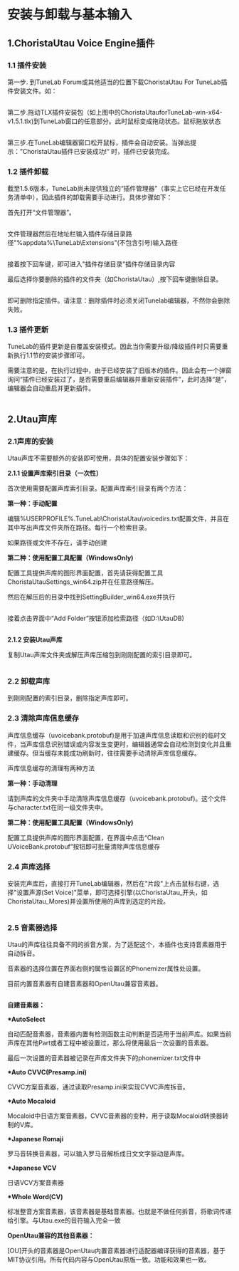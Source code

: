 # 安装与卸载与基本输入

## 1.ChoristaUtau Voice Engine插件 <a href="#id-1.vocaloid56-cha-jian" id="id-1.vocaloid56-cha-jian"></a>

### 1.1 插件安装 <a href="#id-1.1-cha-jian-an-zhuang" id="id-1.1-cha-jian-an-zhuang"></a>

第一步. 到TuneLab Forum或其他适当的位置下载ChoristaUtau For TuneLab插件安装文件。如：

<figure><img src=".gitbook/assets/图片.png" alt=""><figcaption></figcaption></figure>

​​第二步.拖动TLX插件安装包（如上图中的ChoristaUtauforTuneLab-win-x64-v1.5.1.tlx)到TuneLab窗口的任意部分。此时鼠标变成拖动状态。鼠标拖放状态

<figure><img src=".gitbook/assets/image.png" alt=""><figcaption></figcaption></figure>

第三步.在TuneLab编辑器窗口松开鼠标，插件会自动安装。当弹出提示：”ChoristaUtau插件已安装成功!“ 时，插件已安装完成。​

### 1.2 插件卸载 <a href="#id-1.2-cha-jian-xie-zai" id="id-1.2-cha-jian-xie-zai"></a>

截至1.5.6版本，TuneLab尚未提供独立的“插件管理器”（事实上它已经在开发任务清单中），因此插件的卸载需要手动进行。具体步骤如下：

首先打开“文件管理器”。

<figure><img src=".gitbook/assets/image (1).png" alt=""><figcaption></figcaption></figure>

文件管理器然后在地址栏输入插件存储目录路径"%appdata%\TuneLab\Extensions"(不包含引号)输入路径

<figure><img src=".gitbook/assets/image-1.png" alt=""><figcaption></figcaption></figure>

接着按下回车键，即可进入"插件存储目录"插件存储目录内容

最后选择你要删除的插件的文件夹（如ChoristaUtau）,按下回车键删除目录。

<figure><img src=".gitbook/assets/图片 (1).png" alt=""><figcaption></figcaption></figure>

即可删除指定插件。请注意：删除插件时必须关闭Tunelab编辑器，不然你会删除失败。​

### 1.3 插件更新 <a href="#id-1.3-cha-jian-geng-xin" id="id-1.3-cha-jian-geng-xin"></a>

TuneLab的插件更新是自覆盖安装模式。因此当你需要升级/降级插件时只需要重新执行1.1节的安装步骤即可。

&#x20;需要注意的是，在执行过程中，由于已经安装了旧版本的插件。因此会有一个弹窗询问“插件已经安装过了，是否需要重启编辑器并重新安装插件”，此时选择“是”，编辑器会自动重启并更新插件。

<figure><img src=".gitbook/assets/image (2).png" alt=""><figcaption></figcaption></figure>

## **2.Utau声库**

### **2.1声库的安装**

Utau声库不需要额外的安装即可使用，具体的配置安装步骤如下：

**2.1.1 设置声库索引目录（一次性）**

首次使用需要配置声库索引目录。配置声库索引目录有两个方法：

**第一种：手动配置**

编辑%USERPROFILE%.TuneLab\ChoristaUtau\voicedirs.txt配置文件，并且在其中写出声库文件夹所在路径。每行一个检索目录。

如果路径或文件不存在，请手动创建

**第二种：使用配置工具配置（WindowsOnly)**

配置工具提供声库的图形界面配置，首先请获得配置工具ChoristaUtauSettings\_win64.zip并在任意路径解压。

然后在解压后的目录中找到SettingBuilder\_win64.exe并执行

<figure><img src=".gitbook/assets/图片 (2).png" alt=""><figcaption></figcaption></figure>

接着点击界面中“Add Folder”按钮添加检索路径（如D:\UtauDB)

<figure><img src=".gitbook/assets/图片 (5).png" alt=""><figcaption></figcaption></figure>

**2.1.2 安装Utau声库**

复制Utau声库文件夹或解压声库压缩包到刚刚配置的索引目录即可。

<figure><img src=".gitbook/assets/图片 (6).png" alt=""><figcaption></figcaption></figure>

### **2.2 卸载声库**

到刚刚配置的索引目录，删除指定声库即可。

### **2.3 清除声库信息缓存**

声库信息缓存（uvoicebank.protobuf)是用于加速声库信息读取和识别的临时文件，当声库信息识别错误或内容发生变更时，编辑器通常会自动检测到变化并且重建缓存。但当缓存未能成功刷新时，往往需要手动清除声库信息缓存。

声库信息缓存的清理有两种方法

**第一种：手动清理**

请到声库的文件夹中手动清除声库信息缓存（uvoicebank.protobuf)。这个文件与character.txt在同一级文件夹中。

**第二种：使用配置工具配置（WindowsOnly)**

配置工具提供声库的图形界面配置，在界面中点击“Clean UVoiceBank.protobuf”按钮即可批量清除声库信息缓存

### 2.4 声库选择 <a href="#id-2.4-sheng-ku-xuan-ze" id="id-2.4-sheng-ku-xuan-ze"></a>

安装完声库后，直接打开TuneLab编辑器，然后在"片段"上点击鼠标右键，选择"设置声源(Set Voice)"菜单，即可选择引擎(以ChoristaUtau\_开头，如ChoristaUtau\_Mores)并设置所使用的声库到选定的片段。

<figure><img src=".gitbook/assets/图片 (7).png" alt=""><figcaption></figcaption></figure>

### 2.5 音素器选择 <a href="#id-2.4-sheng-ku-xuan-ze" id="id-2.4-sheng-ku-xuan-ze"></a>

Utau的声库往往具备不同的拆音方案，为了适配这个，本插件也支持音素器用于自动拆音。

音素器的选择位置在界面右侧的属性设置区的Phonemizer属性处设置。

目前内置音素器有自建音素器和OpenUtau兼容音素器。

<figure><img src=".gitbook/assets/图片 (9).png" alt=""><figcaption></figcaption></figure>



**自建音素器：**

**\*AutoSelect**

自动匹配音素器，音素器内置有检测函数主动判断是否适用于当前声库。如果当前声库在其他Part或者工程中被设置过，那么将使用最后一次设置的音素器。

最后一次设置的音素器被记录在声库文件夹下的phonemizer.txt文件中

**\*Auto CVVC(Presamp.ini)**

CVVC方案音素器，通过读取Presamp.ini来实现CVVC声库拆音。

**\*Auto Mocaloid**

Mocaloid中日语方案音素器，CVVC音素器的变种，用于读取Mocaloid转换器转制的V库。

**\*Japanese Romaji**

罗马音转换音素器，可以输入罗马音解析成日文文字驱动是声库。

**\*Japanese VCV**

日语VCV方案音素器

**\*Whole Word(CV)**

标准整音方案音素器，该音素器是基础音素器。也就是不做任何拆音，将歌词传递给引擎。与Utau.exe的音符输入完全一致

**OpenUtau兼容的其他音素器：**

\[OU]开头的音素器是OpenUtau内置音素器进行适配器编译获得的音素器，基于MIT协议引用。所有代码内容与OpenUtau原版一致。功能和效果也一致。

